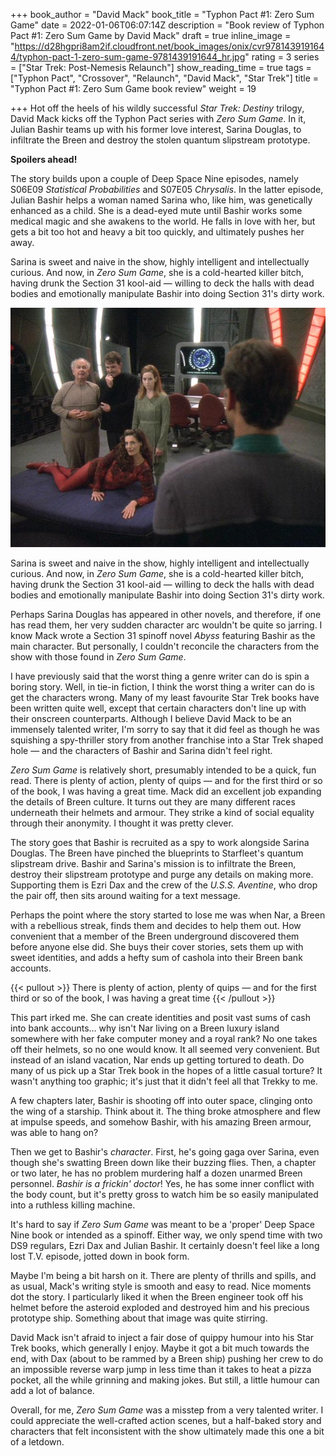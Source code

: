 +++
book_author = "David Mack"
book_title = "Typhon Pact #1: Zero Sum Game"
date = 2022-01-06T06:07:14Z
description = "Book review of Typhon Pact #1: Zero Sum Game by David Mack"
draft = true
inline_image = "https://d28hgpri8am2if.cloudfront.net/book_images/onix/cvr9781439191644/typhon-pact-1-zero-sum-game-9781439191644_hr.jpg"
rating = 3
series = ["Star Trek: Post-Nemesis Relaunch"]
show_reading_time = true
tags = ["Typhon Pact", "Crossover", "Relaunch", "David Mack", "Star Trek"]
title = "Typhon Pact #1: Zero Sum Game book review"
weight = 19

+++
Hot off the heels of his wildly successful _Star Trek: Destiny_ trilogy, David Mack kicks off the Typhon Pact series with _Zero Sum Game_. In it, Julian Bashir teams up with his former love interest, Sarina Douglas, to infiltrate the Breen and destroy the stolen quantum slipstream prototype.

**Spoilers ahead!**

<!--more-->

The story builds upon a couple of Deep Space Nine episodes, namely S06E09 _Statistical Probabilities_ and S07E05 _Chrysalis_. In the latter episode, Julian Bashir helps a woman named Sarina who, like him, was genetically enhanced as a child. She is a dead-eyed mute until Bashir works some medical magic and she awakens to the world. He falls in love with her, but gets a bit too hot and heavy a bit too quickly, and ultimately pushes her away.

Sarina is sweet and naive in the show, highly intelligent and intellectually curious. And now, in _Zero Sum Game_, she is a cold-hearted killer bitch, having drunk the Section 31 kool-aid — willing to deck the halls with dead bodies and emotionally manipulate Bashir into doing Section 31's dirty work.

![](/uploads/typhon_pact_1_zero_sum_game_book_review.jpeg)

Sarina is sweet and naive in the show, highly intelligent and intellectually curious. And now, in _Zero Sum Game_, she is a cold-hearted killer bitch, having drunk the Section 31 kool-aid — willing to deck the halls with dead bodies and emotionally manipulate Bashir into doing Section 31's dirty work.

Perhaps Sarina Douglas has appeared in other novels, and therefore, if one has read them, her very sudden character arc wouldn't be quite so jarring. I know Mack wrote a Section 31 spinoff novel _Abyss_ featuring Bashir as the main character. But personally, I couldn't reconcile the characters from the show with those found in _Zero Sum Game_.

I have previously said that the worst thing a genre writer can do is spin a boring story. Well, in tie-in fiction, I think the worst thing a writer can do is get the characters wrong. Many of my least favourite Star Trek books have been written quite well, except that certain characters don't line up with their onscreen counterparts. Although I believe David Mack to be an immensely talented writer, I'm sorry to say that it did feel as though he was squishing a spy-thriller story from another franchise into a Star Trek shaped hole — and the characters of Bashir and Sarina didn't feel right.

_Zero Sum Game_ is relatively short, presumably intended to be a quick, fun read. There is plenty of action, plenty of quips — and for the first third or so of the book, I was having a great time. Mack did an excellent job expanding the details of Breen culture. It turns out they are many different races underneath their helmets and armour. They strike a kind of social equality through their anonymity. I thought it was pretty clever.

The story goes that Bashir is recruited as a spy to work alongside Sarina Douglas. The Breen have pinched the blueprints to Starfleet's quantum slipstream drive. Bashir and Sarina's mission is to infiltrate the Breen, destroy their slipstream prototype and purge any details on making more. Supporting them is Ezri Dax and the crew of the _U.S.S. Aventine_, who drop the pair off, then sits around waiting for a text message.

Perhaps the point where the story started to lose me was when Nar, a Breen with a rebellious streak, finds them and decides to help them out. How convenient that a member of the Breen underground discovered them before anyone else did. She buys their cover stories, sets them up with sweet identities, and adds a hefty sum of cashola into their Breen bank accounts.

{{< pullout >}} There is plenty of action, plenty of quips — and for the first third or so of the book, I was having a great time {{< /pullout >}}

This part irked me. She can create identities and posit vast sums of cash into bank accounts… why isn't Nar living on a Breen luxury island somewhere with her fake computer money and a royal rank? No one takes off their helmets, so no one would know. It all seemed very convenient. But instead of an island vacation, Nar ends up getting tortured to death. Do many of us pick up a Star Trek book in the hopes of a little casual torture? It wasn't anything too graphic; it's just that it didn't feel all that Trekky to me. 

A few chapters later, Bashir is shooting off into outer space, clinging onto the wing of a starship. Think about it. The thing broke atmosphere and flew at impulse speeds, and somehow Bashir, with his amazing Breen armour, was able to hang on? 

Then we get to Bashir's _character_. First, he's going gaga over Sarina, even though she's swatting Breen down like their buzzing flies. Then, a chapter or two later, he has no problem murdering half a dozen unarmed Breen personnel. _Bashir is a frickin' doctor_! Yes, he has some inner conflict with the body count, but it's pretty gross to watch him be so easily manipulated into a ruthless killing machine.

It's hard to say if _Zero Sum Game_ was meant to be a 'proper' Deep Space Nine book or intended as a spinoff. Either way, we only spend time with two DS9 regulars, Ezri Dax and Julian Bashir. It certainly doesn't feel like a long lost T.V. episode, jotted down in book form.

Maybe I'm being a bit harsh on it. There are plenty of thrills and spills, and as usual, Mack's writing style is smooth and easy to read. Nice moments dot the story. I particularly liked it when the Breen engineer took off his helmet before the asteroid exploded and destroyed him and his precious prototype ship. Something about that image was quite stirring.

David Mack isn't afraid to inject a fair dose of quippy humour into his Star Trek books, which generally I enjoy. Maybe it got a bit much towards the end, with Dax (about to be rammed by a Breen ship) pushing her crew to do an impossible reverse warp jump in less time than it takes to heat a pizza pocket, all the while grinning and making jokes. But still, a little humour can add a lot of balance.

Overall, for me, _Zero Sum Game_ was a misstep from a very talented writer. I could appreciate the well-crafted action scenes, but a half-baked story and characters that felt inconsistent with the show ultimately made this one a bit of a letdown.